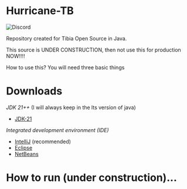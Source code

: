 # Hurricane-TB

![Discord](https://discordapp.com/api/guilds/1263997202829807676/widget.png?style=shield)

Repository created for Tibia Open Source in Java.

This source is UNDER CONSTRUCTION, then not use this for production NOW!!!!

How to use this? You will need three basic things
# Downloads
_JDK 21++_ (I will always keep in the lts version of java)
* [JDK-21](https://www.oracle.com/br/java/technologies/downloads/#java21)
  
_Integrated development environment (IDE)_
* [IntelliJ](https://www.jetbrains.com/idea/download/download-thanks.html?platform=windows&code=IIC) (recommended)
* [Eclipse](https://www.eclipse.org/downloads/)
* [NetBeans](https://netbeans.apache.org/download/nb15/)

# How to run (under construction)...
